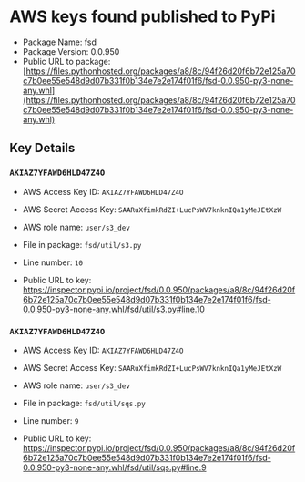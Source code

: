 # AWS keys found published to PyPi

* Package Name: fsd
* Package Version: 0.0.950
* Public URL to package: [https://files.pythonhosted.org/packages/a8/8c/94f26d20f6b72e125a70c7b0ee55e548d9d07b331f0b134e7e2e174f01f6/fsd-0.0.950-py3-none-any.whl](https://files.pythonhosted.org/packages/a8/8c/94f26d20f6b72e125a70c7b0ee55e548d9d07b331f0b134e7e2e174f01f6/fsd-0.0.950-py3-none-any.whl)

## Key Details

### `AKIAZ7YFAWD6HLD47Z4O`

* AWS Access Key ID: `AKIAZ7YFAWD6HLD47Z4O`
* AWS Secret Access Key: `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` 
* AWS role name: `user/s3_dev`
* File in package: `fsd/util/s3.py`
* Line number: `10`

* Public URL to key: https://inspector.pypi.io/project/fsd/0.0.950/packages/a8/8c/94f26d20f6b72e125a70c7b0ee55e548d9d07b331f0b134e7e2e174f01f6/fsd-0.0.950-py3-none-any.whl/fsd/util/s3.py#line.10



### `AKIAZ7YFAWD6HLD47Z4O`

* AWS Access Key ID: `AKIAZ7YFAWD6HLD47Z4O`
* AWS Secret Access Key: `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` 
* AWS role name: `user/s3_dev`
* File in package: `fsd/util/sqs.py`
* Line number: `9`

* Public URL to key: https://inspector.pypi.io/project/fsd/0.0.950/packages/a8/8c/94f26d20f6b72e125a70c7b0ee55e548d9d07b331f0b134e7e2e174f01f6/fsd-0.0.950-py3-none-any.whl/fsd/util/sqs.py#line.9


